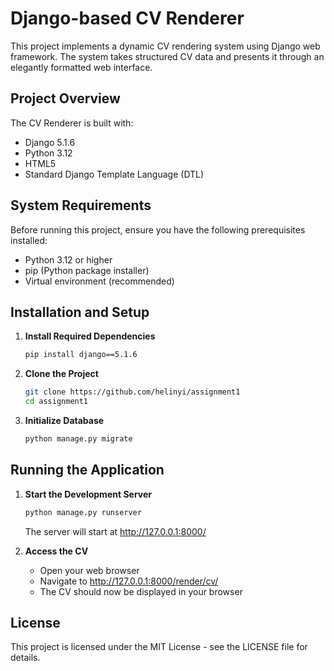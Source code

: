# Django-based CV Renderer

This project implements a dynamic CV rendering system using Django web framework. The system takes structured CV data and presents it through an elegantly formatted web interface.

## Project Overview

The CV Renderer is built with:
- Django 5.1.6
- Python 3.12
- HTML5
- Standard Django Template Language (DTL)

## System Requirements

Before running this project, ensure you have the following prerequisites installed:
- Python 3.12 or higher
- pip (Python package installer)
- Virtual environment (recommended)

## Installation and Setup

1. **Install Required Dependencies**
   ```bash
   pip install django==5.1.6
   ```

2. **Clone the Project**
   ```bash
   git clone https://github.com/helinyi/assignment1
   cd assignment1
   ```

3. **Initialize Database**
   ```bash
   python manage.py migrate
   ```

## Running the Application

1. **Start the Development Server**
   ```bash
   python manage.py runserver
   ```
   The server will start at http://127.0.0.1:8000/

2. **Access the CV**
   - Open your web browser
   - Navigate to http://127.0.0.1:8000/render/cv/
   - The CV should now be displayed in your browser

## License

This project is licensed under the MIT License - see the LICENSE file for details.